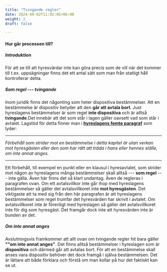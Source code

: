 ```yaml
---
title: "Tvingande regler"
date: 2024-09-02T11:02:05+06:00
weight: 2
draft: false

---
```


#### Hur går processen till?
##### Introduktion

För att se till att hyresvärdar inte kan göra precis som de vill när det kommer till t.ex. uppsägningar finns det ett antal sätt som man från statligt håll kontrollerar detta.

##### Som regel --- tvingande

Inom juridik finns det någonting som heter dispositiva bestämmelser. Att en bestämmelse är dispositiv betyder att den **går att avtala bort**. Just hyreslagens bestämmelser är som regel **inte dispositiva** och är alltså **tvingande**.Det innebär att det som står i lagen gäller oavsett vad som står i avtalet. Lagstöd för detta finner man i [**hyreslagens femte paragraf**](/hyreslagen/p001/#5-st) som lyder:

---

*Förbehåll som strider mot en bestämmelse i detta kapitel är utan verkan mot hyresgästen eller den som har rätt att träda i hans eller hennes ställe, om inte annat anges.*

---

Ett förbehåll, till exempel en punkt eller en klausul i hyresavtalet, som strider mot någon av hyreslagens många bestämmelser skall alltså --- **som regel** --- inte gälla. Även här finns det så klart undantag. Även de regleras i paragrafen ovan. Om ett avtalsvillkor inte går ihop med hyreslagens bestämmelser så gäller det avtalsvillkoret inte **mot hyresgästen**. Det viktigaste att ta med sig från den här paragrafen är att hyreslagens bestämmelser som regel trumfar det hyresvärden har skrivit i avtalet. Om avtalsvillkoret inte är förenligt med hyreslagen så gäller det avtalsvillkoret inte för dig som hyresgäst. Det framgår dock inte att hyresvärden inte är bunden av det.

##### *Om inte annat anges*

Avslutningsvis framkommer att allt ovan om tvingande regler hit bara gäller **""om inte annat anges"**. Det finns alltså bestämmelser i hyreslagen som är **dispositiva** och därmed går att avtalas bort. För att en bestämmelse skall anses vara dispositiv behöver det dock framgå i själva bestämmelsen. Det är lättare att både förklara och förstå om man kollar på hur det faktiskt kan se ut.
